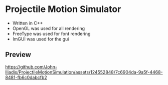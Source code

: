 # Projectile Motion Simulator

- Written in C++
- OpenGL was used for all rendering
- FreeType was used for font rendering
- ImGUI was used for the gui

## Preview

https://github.com/John-Iliadis/ProjectileMotionSimulation/assets/124552848/7c6904da-9a5f-4468-8481-fb6c0dabcfb2
